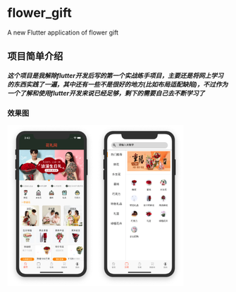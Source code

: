 # flower_gift

A new Flutter application of flower gift

## 项目简单介绍

##### 这个项目是我解除flutter开发后写的第一个实战练手项目，主要还是将网上学习的东西实践了一遍，其中还有一些不是很好的地方(比如布局适配缺陷)，不过作为一个了解和使用flutter开发来说已经足够，剩下的需要自己去不断学习了

### 效果图
<img src="https://github.com/1990jiang/flower_gift/blob/master/readmeImages/gift01.png" width="200" heigth="300" alt="分类页面"/><img src="https://github.com/1990jiang/flower_gift/blob/master/readmeImages/gift02.png" width="200" heigth="300" alt="分类页面"/>
